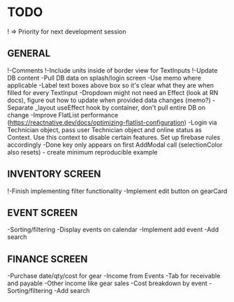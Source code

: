 # TODO

! => Priority for next development session

## GENERAL

!-Comments
!-Include units inside of border view for TextInputs
!-Update DB content
-Pull DB data on splash/login screen
-Use memo where applicable
-Label text boxes above box so it's clear what they are when filled for every TextInput
-Dropdown might not need an Effect (look at RN docs), figure out how to update when provided data changes (memo?)
-Separate _layout useEffect hook by container, don't pull entire DB on change
-Improve FlatList performance (<https://reactnative.dev/docs/optimizing-flatlist-configuration>)
-Login via Technician object, pass user Technician object and online status as Context. Use this context to disable certain features. Set up firebase rules accordingly
-Done key only appears on first AddModal call (selectionColor also resets) - create minimum reproducible example

## INVENTORY SCREEN

!-Finish implementing filter functionality
-Implement edit button on gearCard

## EVENT SCREEN

-Sorting/filtering
-Display events on calendar
-Implement add event
-Add search

## FINANCE SCREEN

-Purchase date/qty/cost for gear
-Income from Events
-Tab for receivable and payable
-Other income like gear sales
-Cost breakdown by event
-Sorting/filtering
-Add search

